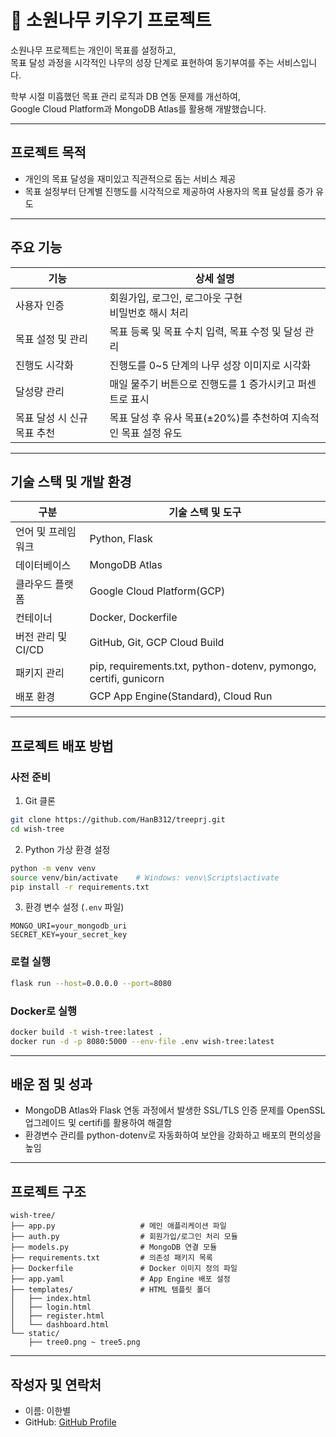
# 🌳 소원나무 키우기 프로젝트

소원나무 프로젝트는 개인이 목표를 설정하고, <br>목표 달성 과정을 시각적인 나무의 성장 단계로 표현하여 동기부여를 주는 서비스입니다.

학부 시절 미흡했던 목표 관리 로직과 DB 연동 문제를 개선하여, <br>Google Cloud Platform과 MongoDB Atlas를 활용해 개발했습니다.

---

## 프로젝트 목적

* 개인의 목표 달성을 재미있고 직관적으로 돕는 서비스 제공
* 목표 설정부터 단계별 진행도를 시각적으로 제공하여 사용자의 목표 달성률 증가 유도

---

## 주요 기능

| 기능               | 상세 설명                                   |
| ---------------- | --------------------------------------- |
| 사용자 인증           | 회원가입, 로그인, 로그아웃 구현 <br>비밀번호 해시 처리       |
| 목표 설정 및 관리       | 목표 등록 및 목표 수치 입력, 목표 수정 및 달성 관리         |
| 진행도 시각화          | 진행도를 0\~5 단계의 나무 성장 이미지로 시각화            |
| 달성량 관리           | 매일 물주기 버튼으로 진행도를 1 증가시키고 퍼센트로 표시        |
| 목표 달성 시 신규 목표 추천 | 목표 달성 후 유사 목표(±20%)를 추천하여 지속적인 목표 설정 유도 |

---

## 기술 스택 및 개발 환경

| 구분            | 기술 스택 및 도구                                                       |
| ------------- | ---------------------------------------------------------------- |
| 언어 및 프레임워크    | Python, Flask                                                    |
| 데이터베이스        | MongoDB Atlas                                                    |
| 클라우드 플랫폼      | Google Cloud Platform(GCP)                                       |
| 컨테이너          | Docker, Dockerfile                                               |
| 버전 관리 및 CI/CD | GitHub, Git, GCP Cloud Build                                     |
| 패키지 관리        | pip, requirements.txt, python-dotenv, pymongo, certifi, gunicorn |
| 배포 환경         | GCP App Engine(Standard), Cloud Run                              |

---

## 프로젝트 배포 방법

### 사전 준비

1. Git 클론

```bash
git clone https://github.com/HanB312/treeprj.git
cd wish-tree
```

2. Python 가상 환경 설정

```bash
python -m venv venv
source venv/bin/activate    # Windows: venv\Scripts\activate
pip install -r requirements.txt
```

3. 환경 변수 설정 (`.env` 파일)

```env
MONGO_URI=your_mongodb_uri
SECRET_KEY=your_secret_key
```

### 로컬 실행

```bash
flask run --host=0.0.0.0 --port=8080
```

### Docker로 실행

```bash
docker build -t wish-tree:latest .
docker run -d -p 8080:5000 --env-file .env wish-tree:latest
```

---

## 배운 점 및 성과

* MongoDB Atlas와 Flask 연동 과정에서 발생한 SSL/TLS 인증 문제를 OpenSSL 업그레이드 및 certifi를 활용하여 해결함
* 환경변수 관리를 python-dotenv로 자동화하여 보안을 강화하고 배포의 편의성을 높임

---

## 프로젝트 구조

```plaintext
wish-tree/
├── app.py                   # 메인 애플리케이션 파일
├── auth.py                  # 회원가입/로그인 처리 모듈
├── models.py                # MongoDB 연결 모듈
├── requirements.txt         # 의존성 패키지 목록
├── Dockerfile               # Docker 이미지 정의 파일
├── app.yaml                 # App Engine 배포 설정
├── templates/               # HTML 템플릿 폴더
│   ├── index.html
│   ├── login.html
│   ├── register.html
│   └── dashboard.html
└── static/                  
    ├── tree0.png ~ tree5.png
```

---

## 작성자 및 연락처

* 이름: 이한별
* GitHub: [GitHub Profile](https://github.com/HanB312)


